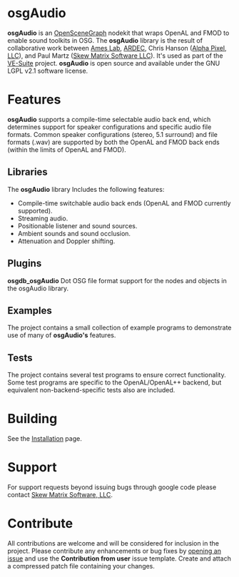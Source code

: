 # osgAudio #

**osgAudio** is an [OpenSceneGraph](http://www.openscenegraph.org) nodekit that wraps OpenAL and FMOD to enable sound toolkits in OSG. The **osgAudio** library is the result of collaborative work between [Ames Lab](http://www.ameslab.gov/), [ARDEC](http://www.pica.army.mil/PicatinnyPublic/index.asp), Chris Hanson ([Alpha Pixel, LLC](http://www.alphapixel.com/)), and Paul Martz ([Skew Matrix Software LLC](http://www.skew-matrix.com)). It's used as part of the [VE-Suite](http://www.ve-suite.org/) project. **osgAudio** is open source and available under the GNU LGPL v2.1 software license.

# Features #

**osgAudio** supports a compile-time selectable audio back end, which determines support for speaker configurations and specific audio file formats. Common speaker configurations (stereo, 5.1 surround) and file formats (.wav) are supported by both the OpenAL and FMOD back ends (within the limits of OpenAL and FMOD).

## Libraries ##

The **osgAudio** library Includes the following features:
  * Compile-time switchable audio back ends (OpenAL and FMOD currently supported).
  * Streaming audio.
  * Positionable listener and sound sources.
  * Ambient sounds and sound occlusion.
  * Attenuation and Doppler shifting.

## Plugins ##

**osgdb\_osgAudio** Dot OSG file format support for the nodes and objects in the osgAudio library.

## Examples ##

The project contains a small collection of example programs to demonstrate use of many of **osgAudio's** features.

## Tests ##

The project contains several test programs to ensure correct functionality. Some test programs are specific to the OpenAL/OpenAL++ backend, but equivalent non-backend-specific tests also are included.

# Building #

See the [Installation](Installation.md) page.

# Support #

For support requests beyond issuing bugs through google code please contact  [Skew Matrix Software, LLC](http://www.skew-matrix.com).

# Contribute #

All contributions are welcome and will be considered for inclusion in the project. Please contribute any enhancements or bug fixes by [opening an issue](http://code.google.com/p/osgaudio/issues/list) and use the **Contribution from user** issue template. Create and attach a compressed patch file containing your changes.
